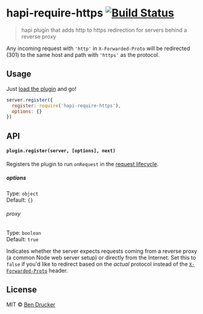 hapi-require-https [![Build Status](https://travis-ci.org/bendrucker/hapi-require-https.svg?branch=master)](https://travis-ci.org/bendrucker/hapi-require-https)
==================

> hapi plugin that adds http to https redirection for servers behind a reverse proxy

Any incoming request with `'http'` in `X-Forwarded-Proto` will be redirected (301) to the same host and path with `'https'` as the protocol. 

## Usage

Just [load the plugin](http://hapijs.com/tutorials/plugins#loading-a-plugin) and go!

```js
server.register({
  register: require('hapi-require-https'),
  options: {}
})
```

## API

#### `plugin.register(server, [options], next)`

Registers the plugin to run `onRequest` in the [request lifecycle](http://hapijs.com/api#request-lifecycle). 

##### options

Type: `object`  
Default: `{}`

###### proxy

Type: `boolean`  
Default: `true`

Indicates whether the server expects requests coming from a reverse proxy (a common Node web server setup) or directly from the Internet. Set this to `false` if you'd like to redirect based on the *actual* protocol instead of the [`X-Forwarded-Proto`](https://en.wikipedia.org/wiki/List_of_HTTP_header_fields#Common_non-standard_response_fields) header.

## License

MIT © [Ben Drucker](http://bendrucker.me)

